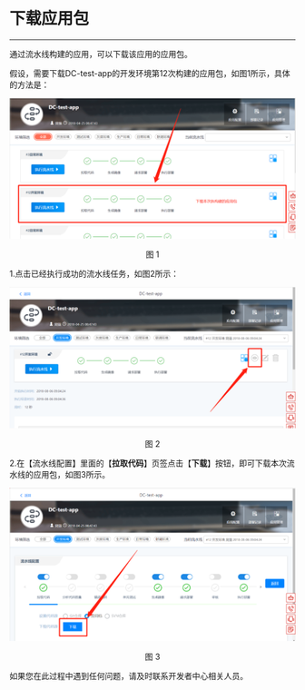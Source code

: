 # 下载应用包

----

通过流水线构建的应用，可以下载该应用的应用包。

假设，需要下载DC-test-app的开发环境第12次构建的应用包，如图1所示，具体的方法是：

<div align=center>

<img src="images/download_app_package_1.png"/>

</div>

<p align="center">图 1</p>

1.点击已经执行成功的流水线任务，如图2所示：

<div align=center>

<img src="images/download_app_package_2.png"/>

</div>

<p align="center">图 2</p>

2.在【流水线配置】里面的【**拉取代码**】页签点击【**下载**】按钮，即可下载本次流水线的应用包，如图3所示。

<div align=center>

<img src="images/download_app_package_3.png"/>

</div>

<p align="center">图 3</p>

如果您在此过程中遇到任何问题，请及时联系开发者中心相关人员。
